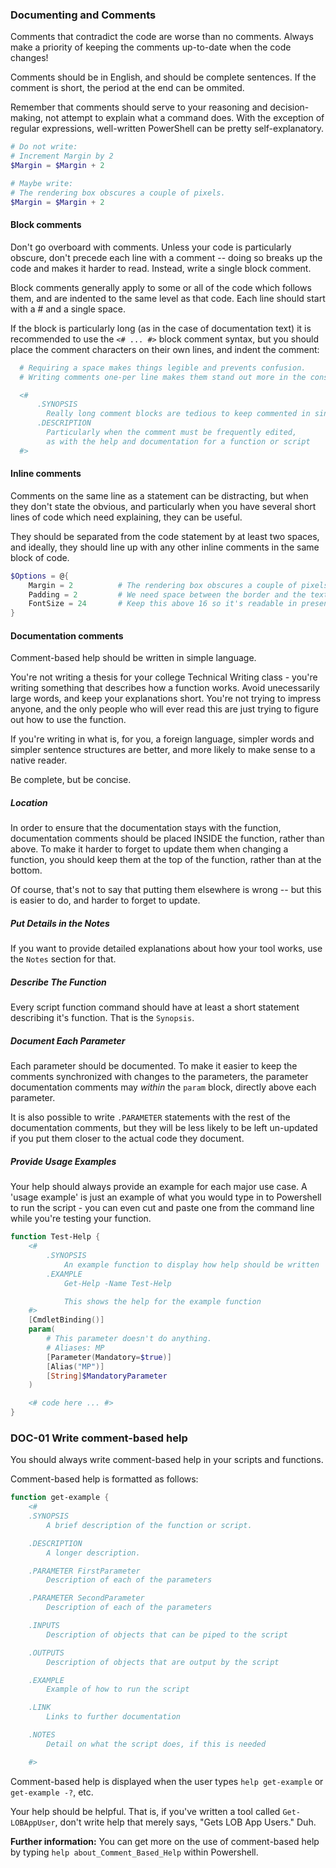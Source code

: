 ### Documenting and Comments

Comments that contradict the code are worse than no comments. Always make a priority of keeping the comments up-to-date when the code changes! 

Comments should be in English, and should be complete sentences. If the comment is short, the period at the end can be ommited.  

Remember that comments should serve to your reasoning and decision-making, not attempt to explain what a command does. With the exception of regular expressions, well-written PowerShell can be pretty self-explanatory.

```PowerShell
# Do not write:
# Increment Margin by 2
$Margin = $Margin + 2

# Maybe write:
# The rendering box obscures a couple of pixels.
$Margin = $Margin + 2

```

#### Block comments

Don't go overboard with comments. Unless your code is particularly obscure, don't precede each line with a comment -- doing so breaks up the code and makes it harder to read.  Instead, write a single block comment.

Block comments generally apply to some or all of the code which follows them, and are indented to the same level as that code. Each line should start with a # and a single space. 

If the block is particularly long (as in the case of documentation text) it is recommended to use the `<# ... #>` block comment syntax, but you should place the comment characters on their own lines, and indent the comment:
  
```PowerShell
  # Requiring a space makes things legible and prevents confusion.
  # Writing comments one-per line makes them stand out more in the console.

  <#  
      .SYNOPSIS
        Really long comment blocks are tedious to keep commented in single-line mode
      .DESCRIPTION
        Particularly when the comment must be frequently edited,
        as with the help and documentation for a function or script
  #>
```

#### Inline comments

Comments on the same line as a statement can be distracting, but when they don't state the obvious, and particularly when you have several short lines of code which need explaining, they can be useful.

They should be separated from the code statement by at least two spaces, and ideally, they should line up with any other inline comments in the same block of code.

```PowerShell
$Options = @{
    Margin = 2          # The rendering box obscures a couple of pixels.
    Padding = 2         # We need space between the border and the text
    FontSize = 24       # Keep this above 16 so it's readable in presentations
}
```

#### Documentation comments

Comment-based help should be written in simple language.  

You're not writing a thesis for your college Technical Writing class - you're writing something that describes how a function works. Avoid unecessarily large words, and keep your explanations short. You're not trying to impress anyone, and the only people who will ever read this are just trying to figure out how to use the function.

If you're writing in what is, for you, a foreign language, simpler words and simpler sentence structures are better, and more likely to make sense to a native reader.

Be complete, but be concise.

##### Location

In order to ensure that the documentation stays with the function, documentation comments should be placed INSIDE the function, rather than above. To make it harder to forget to update them when changing a function, you should keep them at the top of the function, rather than at the bottom.

Of course, that's not to say that putting them elsewhere is wrong -- but this is easier to do, and harder to forget to update.

##### Put Details in the Notes

If you want to provide detailed explanations about how your tool works, use the `Notes` section for that.

##### Describe The Function

Every script function command should have at least a short statement describing it's function. That is the `Synopsis`.

##### Document Each Parameter

Each parameter should be documented. To make it easier to keep the comments synchronized with changes to the parameters, the parameter documentation comments may _within_ the `param` block, directly above each parameter. 

It is also possible to write `.PARAMETER` statements with the rest of the documentation comments, but they will be less likely to be left un-updated if you put them closer to the actual code they document.

##### Provide Usage Examples

Your help should always provide an example for each major use case. A 'usage example' is just an example of what you would type in to Powershell to run the script - you can even cut and paste one from the command line while you're testing your function.


```PowerShell
function Test-Help {
    <#
        .SYNOPSIS
            An example function to display how help should be written
        .EXAMPLE
            Get-Help -Name Test-Help

            This shows the help for the example function
    #>
    [CmdletBinding()]
    param(
        # This parameter doesn't do anything.
        # Aliases: MP
        [Parameter(Mandatory=$true)]
        [Alias("MP")]
        [String]$MandatoryParameter
    )

    <# code here ... #>
}
```




### DOC-01 Write comment-based help

You should always write comment-based help in your scripts and functions.

Comment-based help is formatted as follows:

```PowerShell
function get-example {
    <#
    .SYNOPSIS
        A brief description of the function or script.

    .DESCRIPTION
        A longer description.

    .PARAMETER FirstParameter
        Description of each of the parameters

    .PARAMETER SecondParameter
        Description of each of the parameters

    .INPUTS
        Description of objects that can be piped to the script

    .OUTPUTS
        Description of objects that are output by the script

    .EXAMPLE
        Example of how to run the script

    .LINK
        Links to further documentation

    .NOTES
        Detail on what the script does, if this is needed

    #>
```

Comment-based help is displayed when the user types `help get-example` or `get-example -?`, etc.

Your help should be helpful. That is, if you've written a tool called `Get-LOBAppUser`, don't write help that merely says, "Gets LOB App Users." Duh.

**Further information:** You can get more on the use of comment-based help by typing `help about_Comment_Based_Help` within Powershell.
